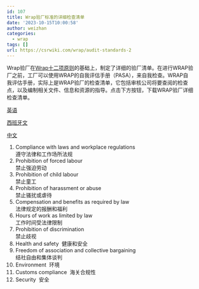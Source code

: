```yaml
---
id: 107
title: Wrap验厂标准的详细检查清单
date: '2023-10-15T10:00:58'
author: weizhan
categories:
  - wrap
tags: []
url: https://csrwiki.com/wrap/audit-standards-2
---
```


Wrap验厂在[Wrap十二项原则](https://csrwiki.com/wrap-audit-12-principles)的基础上，制定了详细的验厂清单。在进行WRAP验厂之前，工厂可以使用WRAP的自我评估手册（PASA），来自我检查。WRAP自我评估手册，实际上是WRAP验厂的检查清单，它包括审核公司将要查阅的检查点，以及编制相关文件、信息和资源的指导。点击下方按钮，下载WRAP验厂详细检查清单。

[英语](https://wrapcompliance.org/wp-content/uploads/2022/01/WRAP-Pre-Audit-Self-Assessment-January-2022-Edition-English-Protected.docx)

[西班牙文](https://wrapcompliance.org/wp-content/uploads/2022/01/WRAP-Pre-Audit-Self-Assessment-January-2022-Edition-Spanish-Protected.docx)

[中文](https://wrapcompliance.org/wp-content/uploads/2022/05/WRAP-Pre-Audit-Self-Assessment-January-2022-Edition-Chinese-Protected.docx)

1. Compliance with laws and workplace regulations\
   遵守法律和工作场所法规
2. Prohibition of forced labour\
   禁止强迫劳动
3. Prohibition of child labour\
   禁止童工
4. Prohibition of harassment or abuse\
   禁止骚扰或虐待
5. Compensation and benefits as required by law\
   法律规定的报酬和福利
6. Hours of work as limited by law\
   工作时间受法律限制
7. Prohibition of discrimination\
   禁止歧视
8. Health and safety  健康和安全
9. Freedom of association and collective bargaining\
   结社自由和集体谈判
10. Environment  环境
11. Customs compliance  海关合规性
12. Security  安全

